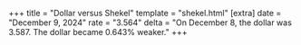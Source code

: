 +++
title = "Dollar versus Shekel"
template = "shekel.html"
[extra]
date = "December  9, 2024"
rate = "3.564"
delta = "On December  8, the dollar was 3.587. The dollar became 0.643% weaker."
+++
